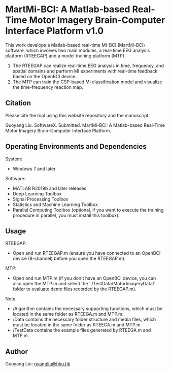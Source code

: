 # MartMi-BCI: A Matlab-based Real-Time Motor Imagery Brain-Computer Interface Platform v1.0

This work develops a Matlab-based real-time MI-BCI (MartMi-BCI) software, which involves two main modules, a real-time EEG analysis platform (RTEEGAP) and a model training platform (MTP). 
1. The RTEEGAP can realize real-time EEG analysis in time, frequency, and spatial domains and perform MI experiments with real-time feedback based on the OpenBCI device. 
2. The MTP can train the CSP-based MI classification model and visualize the time-frequency reaction map.

## Citation

Please cite the tool using this website repository and the manuscript:

Guoyang Liu. SoftwareX. Submitted. MartMi-BCI: A Matlab-based Real-Time Motor Imagery Brain-Computer Interface Platform.

## Operating Environments and Dependencies

System:
- Windows 7 and later

Software:
- MATLAB R2019b and later releases
- Deep Learning Toolbox
- Signal Processing Toolbox
- Statistics and Machine Learning Toolbox
- Parallel Computing Toolbox (optional, if you want to execute the training procedure in parallel, you must install this toolbox).

## Usage

RTEEGAP:
- Open and run RTEEGAP.m (ensure you have connected to an OpenBCI device (8-channel) before you open the RTEEGAP.m).

MTP:
- Open and run MTP.m (if you don't have an OpenBCI device, you can also open the MTP.m and select the './TestData/MotorImageryData/' folder to evaluate demo files recorded by the RTEEGAP.m).

Note:
- /Algorithm contains the necessary supporting functions, which must be located in the same folder as RTEEGA.m and MTP.m.
- /Data contains the necessary folder structure and media files, which must be located in the same folder as RTEEGA.m and MTP.m.
- /TestData contains the example files generated by RTEEGA.m and MTP.m.

## Author

Guoyang Liu: gyangliu@hku.hk


